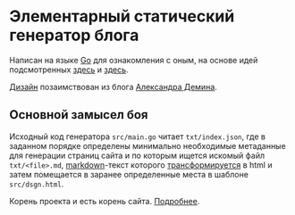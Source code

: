 Элементарный статический генератор блога
========================================

Написан на языке [Go][1] для ознакомления с оным, 
на основе идей подсмотренных [здесь][2] и [здесь][3]. 

[Дизайн][0] позаимствован из блога [Александра Демина][7].

Основной замысел боя
--------------------

Исходный код генератора `src/main.go` читает `txt/index.json`, 
где в заданном порядке определены минимально необходимые метаданные 
для генерации страниц сайта и по которым ищется искомый файл `txt/<file>.md`, 
[markdown][4]-текст которого [трансформируется][5] в html и затем помещается в 
заранее определенные места в шаблоне `src/dsgn.html`.

Корень проекта и есть корень сайта. [Подробнее][6].


[0]: http://runningmaster.github.com/
[1]: http://golang.org/
[2]: http://klen.github.com/github-blog-ru.html
[3]: http://demin.ws/blog/russian/2012/04/17/static-blog-engine-goblog/
[4]: http://ru.wikipedia.org/wiki/Markdown
[5]: https://github.com/russross/blackfriday
[6]: http://help.github.com/pages/
[7]: http://demin.ws/about/
